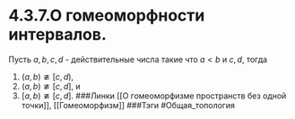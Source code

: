 # 4.3.7.О гомеоморфности интервалов.
Пусть $a,b,c,d$ - действительные числа такие что $a<b$ и $c,d$, тогда
1. $(a,b)\ncong[c,d)$,
2. $(a,b)\ncong[c,d]$, и
3. $[a,b)\ncong[c,d]$.
###Линки [[О гомеоморфизме пространств без одной точки]], [[Гомеоморфизм]]
###Тэги 
 #Общая_топология